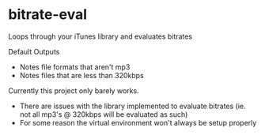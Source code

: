 # bitrate-eval
Loops through your iTunes library and evaluates bitrates

Default Outputs
- Notes file formats that aren't mp3
- Notes files that are less than 320kbps

Currently this project only barely works. 
- There are issues with the library implemented to evaluate bitrates (ie. not all mp3's @ 320kbps will be evaluated as such)
- For some reason the virtual environment won't always be setup properly
